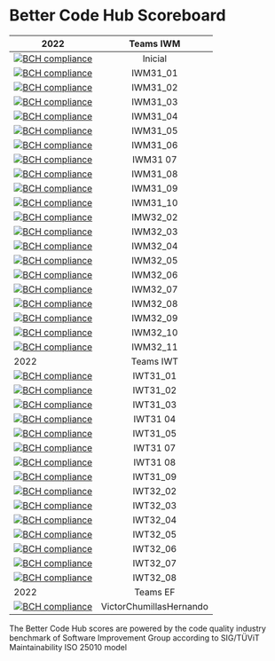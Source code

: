 # Better Code Hub Scoreboard
 


| 2022        | Teams IWM |          
| ------------- |:-------------:| 
| [![BCH compliance](https://bettercodehub.com/edge/badge/jdiazfernandez/EMS-lab3_mantenibilidad?branch=main&token=d5fb16d23d90b90e4a785307557f9ccab4deb07e)](https://bettercodehub.com/) | Inicial |
| [![BCH compliance](https://bettercodehub.com/edge/badge/ETSISI-EMS/ems2022_lab_3_mantenibilidad_iwm31-grupoiwm31_01?branch=main&token=eb9f0cc2e3920a962b0f915e5a252d565e5acc5d)](https://bettercodehub.com/) | IWM31_01 |
| [![BCH compliance](https://bettercodehub.com/edge/badge/ETSISI-EMS/ems2022_lab_3_mantenibilidad_iwm31-grupoiwm31_02?branch=main&token=5391d9ceea400d39b23c33bc30a12740dd86900b)](https://bettercodehub.com/) | IWM31_02 |
| [![BCH compliance](https://bettercodehub.com/edge/badge/ETSISI-EMS/ems2022_lab_3_mantenibilidad_iwm31-grupoiwm31_03?branch=main&token=96bbb79bd1035fdd43a460e80355c7830132afc9)](https://bettercodehub.com/) | IWM31_03 |
| [![BCH compliance](https://bettercodehub.com/edge/badge/ETSISI-EMS/ems2022_lab_3_mantenibilidad_iwm31-grupoiwm31_04?branch=main&token=27597408d25b4ea3f056905292e01a4299e125bb)](https://bettercodehub.com/) | IWM31_04 |
| [![BCH compliance](https://bettercodehub.com/edge/badge/ETSISI-EMS/ems2022_lab_3_mantenibilidad_iwm31-grupoiwm31_05?branch=main&token=da2f6d8babd15f451b9903565dbf04cc79530126)](https://bettercodehub.com/) | IWM31_05 |
| [![BCH compliance](https://bettercodehub.com/edge/badge/ETSISI-EMS/ems2022_lab_3_mantenibilidad_iwm31-grupoiwm31_06?branch=main&token=a34a07d07cb02a034e690d86e0cc693510dfca05)](https://bettercodehub.com/) | IWM31_06 |
| [![BCH compliance](https://bettercodehub.com/edge/badge/ETSISI-EMS/ems2022_lab_3_mantenibilidad_iwm31-grupoiwm31-07?branch=main&token=bb4b7865c6ef20e001da902ad65483126c54f88f)](https://bettercodehub.com/) | IWM31 07 |
| [![BCH compliance](https://bettercodehub.com/edge/badge/ETSISI-EMS/ems2022_lab_3_mantenibilidad_iwm31-ems2022-iwm31-08?branch=main&token=7b83d286cbf629fd7c0e0d29b747a382fafb491d)](https://bettercodehub.com/) | IWM31_08 |
[![BCH compliance](https://bettercodehub.com/edge/badge/ETSISI-EMS/ems2022_lab_3_mantenibilidad_iwm31-grupoiwm31_09?branch=main&token=e82b689e09dfb72aef9281e873da69fd19b72109)](https://bettercodehub.com/) | IWM31_09 |
| [![BCH compliance](https://bettercodehub.com/edge/badge/ETSISI-EMS/ems2022_lab_3_mantenibilidad_iwm31-ems2022-iwm31-10?branch=main&token=86831cc375aa567048cdf9a3f74e6126097225b8)](https://bettercodehub.com/) | IWM31_10 |
| [![BCH compliance](https://bettercodehub.com/edge/badge/ETSISI-EMS/ems2022_lab_3_mantenibilidad_iwm32-grupoiwm32_02?branch=main&token=ba03c0f18ed751084329f40a99e8558d6063e4b8)](https://bettercodehub.com/) | IMW32_02 |
| [![BCH compliance](https://bettercodehub.com/edge/badge/ETSISI-EMS/ems2022_lab_3_mantenibilidad_iwm31-grupoiwm32_03?branch=main&token=2e6691e585ce6c5bb9104439e22760057561d223)](https://bettercodehub.com/) | IWM32_03 |
| [![BCH compliance](https://bettercodehub.com/edge/badge/ETSISI-EMS/ems2022_lab_3_mantenibilidad_iwm31-grupoiwm32_04?branch=main&token=5d876b24aa672e4f7361bfcd7bb2e179a9805719)](https://bettercodehub.com/) | IWM32_04 |
| [![BCH compliance](https://bettercodehub.com/edge/badge/ETSISI-EMS/ems2022_lab_3_mantenibilidad_iwm31-grupoiwm32_05?branch=main&token=8c3b87c01caedf15693d7d846099283344afd42d)](https://bettercodehub.com/) | IWM32_05 |
| [![BCH compliance](https://bettercodehub.com/edge/badge/ETSISI-EMS/ems2022_lab_3_mantenibilidad_iwm32-grupoiwm32_06?branch=main&token=31346540225b4c39de2c1b406d432ed6a3504c72)](https://bettercodehub.com/) | IWM32_06 |
| [![BCH compliance](https://bettercodehub.com/edge/badge/ETSISI-EMS/ems2022_lab_3_mantenibilidad_iwm32-ems2022-iwm32-07?branch=main&token=beede2df6a015d175c353ab76d0d7fb6a87f6669)](https://bettercodehub.com/) | IWM32_07
| [![BCH compliance](https://bettercodehub.com/edge/badge/ETSISI-EMS/ems2022_lab_3_mantenibilidad_iwm32-grupoiwm32_08?branch=main&token=1b8340336490f25a0845fe017218da2284869999)](https://bettercodehub.com/) | IWM32_08 | 
| [![BCH compliance](https://bettercodehub.com/edge/badge/ETSISI-EMS/ems2022_lab_3_mantenibilidad_iwm32-ems2022-iwm32-09?branch=main&token=8ed771ea7fda1c757e6055115cb2a0a2b7721b68)](https://bettercodehub.com/) | IWM32_09 |
| [![BCH compliance](https://bettercodehub.com/edge/badge/ETSISI-EMS/ems2022_lab_3_mantenibilidad_iwm32-grupoiwm32_10?branch=main&token=e03c210621ce43350c91b98bb4674440db0477a7)](https://bettercodehub.com/)| IWM32_10 |
| [![BCH compliance](https://bettercodehub.com/edge/badge/ETSISI-EMS/ems2022_lab_3_mantenibilidad_iwm31-gurpoiwm32_11?branch=main&token=947b2d63d6614019734b98581e8180851aa9a860)](https://bettercodehub.com/)| IWM32_11 |
| 2022        | Teams IWT |   
| [![BCH compliance](https://bettercodehub.com/edge/badge/ETSISI-EMS/ems2022_lab_3_mantenibilidad_iwt31-grupoiwt31_01?branch=main&token=7ce5461cab402fee729e6b256ae79e78bf70a7f9)](https://bettercodehub.com/) | IWT31_01 |
| [![BCH compliance](https://bettercodehub.com/edge/badge/ETSISI-EMS/ems2022_lab_3_mantenibilidad_iwt31-grupoiwt31_02?branch=main&token=9855b081e2b37bbcdfc8120ba213dcd20f8241ba)](https://bettercodehub.com/) | IWT31_02 |
| [![BCH compliance](https://bettercodehub.com/edge/badge/ETSISI-EMS/ems2022_lab_3_mantenibilidad_iwt31-grupoiwt31_03?branch=main&token=77231abdb5031c023cdd0b3e6bce37fbf60af356)](https://bettercodehub.com/) | IWT31_03 |
| [![BCH compliance](https://bettercodehub.com/edge/badge/ETSISI-EMS/ems2022_lab_3_mantenibilidad_iwt31-grupoiwt31_04?branch=main&token=154060a850f56f42acc48285e1f06dc792602cbb)](https://bettercodehub.com/) | IWT31 04 |
[![BCH compliance](https://bettercodehub.com/edge/badge/ETSISI-EMS/ems2022_lab_3_mantenibilidad_iwt31-grupoiwt31_05?branch=main&token=740c04e4ec6c367a489eb97b3b24c31e0227b9da)](https://bettercodehub.com/) | IWT31_05 |
| [![BCH compliance](https://bettercodehub.com/edge/badge/ETSISI-EMS/ems2022_lab_3_mantenibilidad_iwt31-grupoiwt31_07?branch=main&token=243df61d69f76df890c9fb011044395b9c5a70aa)](https://bettercodehub.com/) | IWT31 07 |
| [![BCH compliance](https://bettercodehub.com/edge/badge/ETSISI-EMS/ems2022_lab_3_mantenibilidad_iwt31-grupoiwt31_08?branch=main&token=000109ac0354a6665833082701ef80fbf17d73a3)](https://bettercodehub.com/) | IWT31 08 |
| [![BCH compliance](https://bettercodehub.com/edge/badge/ETSISI-EMS/ems2022_lab_3_mantenibilidad_iwt31-grupoiwt31_09?branch=main&token=f2b068669c6c5ec9e0514a9d42af85b0a212686b)](https://bettercodehub.com/) | IWT31_09 |
| [![BCH compliance](https://bettercodehub.com/edge/badge/ETSISI-EMS/ems2022_lab_3_mantenibilidad_iwt32-grupoiwt32_02?branch=main&token=b1351d982b654adf5e1b3bf5189e2f172b80d125)](https://bettercodehub.com/) | IWT32_02 |
| [![BCH compliance](https://bettercodehub.com/edge/badge/ETSISI-EMS/ems2022_lab_3_mantenibilidad_iwt32-grupoiwt32_03?branch=main&token=85e7c40dfe9c2c9edcc90e835d56a8a126959d17)](https://bettercodehub.com/) | IWT32_03 |
| [![BCH compliance](https://bettercodehub.com/edge/badge/ETSISI-EMS/ems2022_lab_3_mantenibilidad_iwt32-grupoiwt32_04?branch=main&token=962c54415ebd441520857d538df849232414fb8d)](https://bettercodehub.com/) | IWT32_04 |
| [![BCH compliance](https://bettercodehub.com/edge/badge/ETSISI-EMS/ems2022_lab_3_mantenibilidad_iwt32-grupoiwt32_05?branch=main&token=fddd014b2ba8f01164535a98d3b29c5efc1be438)](https://bettercodehub.com/) | IWT32_05 |
| [![BCH compliance](https://bettercodehub.com/edge/badge/ETSISI-EMS/ems2022_lab_3_mantenibilidad_iwt32-grupoiwt32_06?branch=main&token=8d34b0072fb8e88c9103ee493a1c57ab51efaa4b)](https://bettercodehub.com/) | IWT32_06 |
| [![BCH compliance](https://bettercodehub.com/edge/badge/ETSISI-EMS/ems2022_lab_3_mantenibilidad_iwt32-grupoiwt32_07?branch=main&token=f5243a81f3eb9e5ac8ddfc0cdbe759e30f0d49a3)](https://bettercodehub.com/) | IWT32_07 |
| [![BCH compliance](https://bettercodehub.com/edge/badge/ETSISI-EMS/ems2022_lab_3_mantenibilidad_iwt31-grupoiwt32_08?branch=main&token=5cb20b2d9434a245d886612c0bacc84c6c3b7481)](https://bettercodehub.com/) | IWT32_08 |
| 2022        | Teams EF |   
[![BCH compliance](https://bettercodehub.com/edge/badge/ETSISI-EMS/ems2022_lab_3_mantenibilidad_ef-victorchumillashernando?branch=main&token=5cef1dcf3f51f4683a4164688c11695e3828047b)](https://bettercodehub.com/) | VictorChumillasHernando |

The Better Code Hub scores are powered by the code quality industry benchmark of Software Improvement Group according to SIG/TÜViT Maintainability ISO 25010 model
